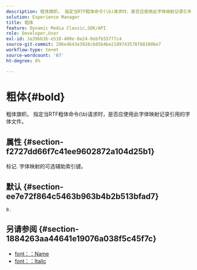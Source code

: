 ```yaml
---
description: 粗体旗帜。 指定当RTF粗体命令(\b)请求时，是否应使用此字体映射记录引用的字体文件。
solution: Experience Manager
title: 粗体
feature: Dynamic Media Classic,SDK/API
role: Developer,User
exl-id: 3a39bb3b-e518-400e-8e24-0ebfb55777c4
source-git-commit: 206e4643e3926cb85b4be2189743578f88180be7
workflow-type: tm+mt
source-wordcount: '67'
ht-degree: 8%

---
```


# 粗体{#bold}

粗体旗帜。 指定当RTF粗体命令(\b)请求时，是否应使用此字体映射记录引用的字体文件。

## 属性 {#section-f2727dd66f7c41ee9602872a104d25b1}

标记. 字体映射的可选辅助索引键。

## 默认 {#section-ee7e72f864c5463b963b4b2b513bfad7}

`0.`

## 另请参阅 {#section-1884263aa44641e19076a038f5c45f7c}

* [font：：Name](r-name-font.md#reference_C55889877DC54AABB60734DCDE86EE76)
* [font：：Italic](../../../../../is-api/image-catalog/image-serving-api-ref/c-image-catalog-reference/c-font-map-reference/r-italic-font.md#reference-dc04a532b34a41af81b0b9644acfaad6)
